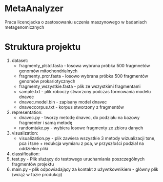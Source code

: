 # MetaAnalyzer
Praca licencjacka o zastosowaniu uczenia maszynowego w badaniach metagenomicznych

# Struktura projektu

1. dataset:
   * fragmenty_plstd.fasta - losowa wybrana próbka 500 fragmnetów genomów mitochondrialnych
   * fragmenty_prcr.fasta - losowo wybrana próbka 500 fragmentów genomów prokariotycznych
   * fragmenty_wszystkie.fasta - plik ze wszystkimi fragmentami
   * sample.txt - plik roboczy stworzony podczas formowania modelu dnavec
   * dnavec.model.bin - zapisany model dnavec
   * dnaveccorpus.txt - korpus stworzony z fragmentów 
2. representation:
   * dnavec.py - tworzy metodę dnavec, do podziału na bazowy fragmenter i samą metodę
   * randomtake.py - wybiera losowe fragmenty ze zbioru danych
3. visualization:
   * visualization.py - plik zawiera wszystkie 3 metody wizualizacji tsne, pca i tsne + redukcja wymiaru z pca, w     przyszłości podział na oddzielne pliki
4. classification: 
5. test.py - Plik służący do testowego uruchamiania poszczególnych fragmentów projektu
6. main.py - plik odpowiadający za kontakt z używtkownikiem - główny plik (wciąż w fazie produkcji)
